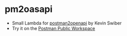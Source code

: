# pm2oasapi

- Small Lambda for [postman2openapi](https://github.com/kevinswiber/postman2openapi) by Kevin Swiber
- Try it on the [Postman Public Workspace](https://www.postman.com/postman/workspace/postman-public-workspace/documentation/5922408-f21e770c-7d3b-4092-bdd6-288bb1d8d825)